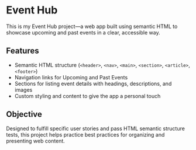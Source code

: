 # Event Hub

This is my Event Hub project—a web app built using semantic HTML to showcase upcoming and past events in a clear, accessible way.

## Features

- Semantic HTML structure (`<header>`, `<nav>`, `<main>`, `<section>`, `<article>`, `<footer>`)
- Navigation links for Upcoming and Past Events
- Sections for listing event details with headings, descriptions, and images
- Custom styling and content to give the app a personal touch

## Objective

Designed to fulfill specific user stories and pass HTML semantic structure tests, this project helps practice best practices for organizing and presenting web content.

